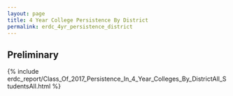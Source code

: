 ```yaml
---
layout: page
title: 4 Year College Persistence By District
permalink: erdc_4yr_persistence_district
---
```


## Preliminary

{% include erdc_report/Class_Of_2017_Persistence_In_4_Year_Colleges_By_DistrictAll_StudentsAll.html %}


